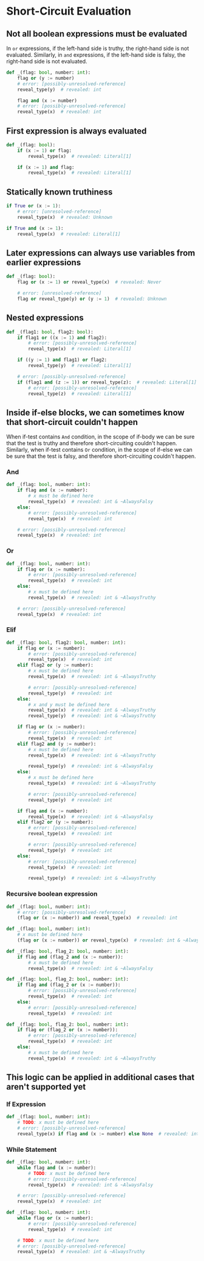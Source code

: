 # Short-Circuit Evaluation

## Not all boolean expressions must be evaluated

In `or` expressions, if the left-hand side is truthy, the right-hand side is not evaluated.
Similarly, in `and` expressions, if the left-hand side is falsy, the right-hand side is not
evaluated.

```py
def _(flag: bool, number: int):
    flag or (y := number)
    # error: [possibly-unresolved-reference]
    reveal_type(y)  # revealed: int

    flag and (x := number)
    # error: [possibly-unresolved-reference]
    reveal_type(x)  # revealed: int
```

## First expression is always evaluated

```py
def _(flag: bool):
    if (x := 1) or flag:
        reveal_type(x)  # revealed: Literal[1]

    if (x := 1) and flag:
        reveal_type(x)  # revealed: Literal[1]
```

## Statically known truthiness

```py
if True or (x := 1):
    # error: [unresolved-reference]
    reveal_type(x)  # revealed: Unknown

if True and (x := 1):
    reveal_type(x)  # revealed: Literal[1]
```

## Later expressions can always use variables from earlier expressions

```py
def _(flag: bool):
    flag or (x := 1) or reveal_type(x)  # revealed: Never

    # error: [unresolved-reference]
    flag or reveal_type(y) or (y := 1)  # revealed: Unknown
```

## Nested expressions

```py
def _(flag1: bool, flag2: bool):
    if flag1 or ((x := 1) and flag2):
        # error: [possibly-unresolved-reference]
        reveal_type(x)  # revealed: Literal[1]

    if ((y := 1) and flag1) or flag2:
        reveal_type(y)  # revealed: Literal[1]

    # error: [possibly-unresolved-reference]
    if (flag1 and (z := 1)) or reveal_type(z):  # revealed: Literal[1]
        # error: [possibly-unresolved-reference]
        reveal_type(z)  # revealed: Literal[1]
```

## Inside if-else blocks, we can sometimes know that short-circuit couldn't happen

When if-test contains `And` condition, in the scope of if-body we can be sure that the test is
truthy and therefore short-circuiting couldn't happen. Similarly, when if-test contains `Or`
condition, in the scope of if-else we can be sure that the test is falsy, and therefore
short-circuiting couldn't happen.

### And

```py
def _(flag: bool, number: int):
    if flag and (x := number):
        # x must be defined here
        reveal_type(x)  # revealed: int & ~AlwaysFalsy
    else:
        # error: [possibly-unresolved-reference]
        reveal_type(x)  # revealed: int

    # error: [possibly-unresolved-reference]
    reveal_type(x)  # revealed: int
```

### Or

```py
def _(flag: bool, number: int):
    if flag or (x := number):
        # error: [possibly-unresolved-reference]
        reveal_type(x)  # revealed: int
    else:
        # x must be defined here
        reveal_type(x)  # revealed: int & ~AlwaysTruthy

    # error: [possibly-unresolved-reference]
    reveal_type(x)  # revealed: int
```

### Elif

```py
def _(flag: bool, flag2: bool, number: int):
    if flag or (x := number):
        # error: [possibly-unresolved-reference]
        reveal_type(x)  # revealed: int
    elif flag2 or (y := number):
        # x must be defined here
        reveal_type(x)  # revealed: int & ~AlwaysTruthy

        # error: [possibly-unresolved-reference]
        reveal_type(y)  # revealed: int
    else:
        # x and y must be defined here
        reveal_type(x)  # revealed: int & ~AlwaysTruthy
        reveal_type(y)  # revealed: int & ~AlwaysTruthy

    if flag or (x := number):
        # error: [possibly-unresolved-reference]
        reveal_type(x)  # revealed: int
    elif flag2 and (y := number):
        # x must be defined here
        reveal_type(x)  # revealed: int & ~AlwaysTruthy

        reveal_type(y)  # revealed: int & ~AlwaysFalsy
    else:
        # x must be defined here
        reveal_type(x)  # revealed: int & ~AlwaysTruthy

        # error: [possibly-unresolved-reference]
        reveal_type(y)  # revealed: int

    if flag and (x := number):
        reveal_type(x)  # revealed: int & ~AlwaysFalsy
    elif flag2 or (y := number):
        # error: [possibly-unresolved-reference]
        reveal_type(x)  # revealed: int

        # error: [possibly-unresolved-reference]
        reveal_type(y)  # revealed: int
    else:
        # error: [possibly-unresolved-reference]
        reveal_type(x)  # revealed: int

        reveal_type(y)  # revealed: int & ~AlwaysTruthy
```

### Recursive boolean expression

```py
def _(flag: bool, number: int):
    # error: [possibly-unresolved-reference]
    (flag or (x := number)) and reveal_type(x)  # revealed: int

def _(flag: bool, number: int):
    # x must be defined here
    (flag or (x := number)) or reveal_type(x)  # revealed: int & ~AlwaysTruthy

def _(flag: bool, flag_2: bool, number: int):
    if flag and (flag_2 and (x := number)):
        # x must be defined here
        reveal_type(x)  # revealed: int & ~AlwaysFalsy

def _(flag: bool, flag_2: bool, number: int):
    if flag and (flag_2 or (x := number)):
        # error: [possibly-unresolved-reference]
        reveal_type(x)  # revealed: int
    else:
        # error: [possibly-unresolved-reference]
        reveal_type(x)  # revealed: int

def _(flag: bool, flag_2: bool, number: int):
    if flag or (flag_2 or (x := number)):
        # error: [possibly-unresolved-reference]
        reveal_type(x)  # revealed: int
    else:
        # x must be defined here
        reveal_type(x)  # revealed: int & ~AlwaysTruthy
```

## This logic can be applied in additional cases that aren't supported yet

### If Expression

```py
def _(flag: bool, number: int):
    # TODO: x must be defined here
    # error: [possibly-unresolved-reference]
    reveal_type(x) if flag and (x := number) else None  # revealed: int & ~AlwaysFalsy
```

### While Statement

```py
def _(flag: bool, number: int):
    while flag and (x := number):
        # TODO: x must be defined here
        # error: [possibly-unresolved-reference]
        reveal_type(x)  # revealed: int & ~AlwaysFalsy

    # error: [possibly-unresolved-reference]
    reveal_type(x)  # revealed: int

def _(flag: bool, number: int):
    while flag or (x := number):
        # error: [possibly-unresolved-reference]
        reveal_type(x)  # revealed: int

    # TODO: x must be defined here
    # error: [possibly-unresolved-reference]
    reveal_type(x)  # revealed: int & ~AlwaysTruthy
```
